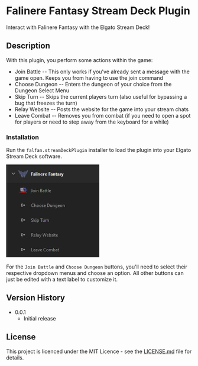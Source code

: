 # Falinere Fantasy Stream Deck Plugin

Interact with Falinere Fantasy with the Elgato Stream Deck!

## Description

With this plugin, you perform some actions within the game:

- Join Battle -- This only works if you've already sent a message with the game open. Keeps you from having to use the join command
- Choose Dungeon -- Enters the dungeon of your choice from the Dungeon Select Menu
- Skip Turn -- Skips the current players turn (also useful for bypassing a bug that freezes the turn)
- Relay Website -- Posts the website for the game into your stream chats
- Leave Combat -- Removes you from combat (if you need to open a spot for players or need to step away from the keyboard for a while)

### Installation

Run the `falfan.streamDeckPlugin` installer to load the plugin into your Elgato Stream Deck software.

![Installed Plugin](docs/images/installed_plugin.jpg)

For the `Join Battle` and `Choose Dungeon` buttons, you'll need to select their respective dropdown menus and choose an option. All other buttons can just be edited with a text label to customize it.


## Version History
* 0.0.1
    * Initial release

## License
This project is licenced under the MIT Licence - see the [LICENSE.md](./LICENCE.md) file for details.
